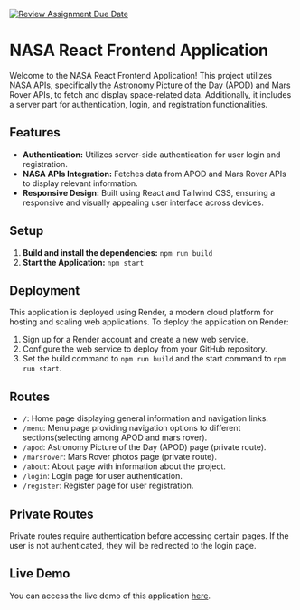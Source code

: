 [![Review Assignment Due Date](https://classroom.github.com/assets/deadline-readme-button-24ddc0f5d75046c5622901739e7c5dd533143b0c8e959d652212380cedb1ea36.svg)](https://classroom.github.com/a/V1F4A3D5)

# NASA React Frontend Application

Welcome to the NASA React Frontend Application! This project utilizes NASA APIs, specifically the Astronomy Picture of the Day (APOD) and Mars Rover APIs, to fetch and display space-related data. Additionally, it includes a server part for authentication, login, and registration functionalities.

## Features
- **Authentication:** Utilizes server-side authentication for user login and registration.
- **NASA APIs Integration:** Fetches data from APOD and Mars Rover APIs to display relevant information.
- **Responsive Design:** Built using React and Tailwind CSS, ensuring a responsive and visually appealing user interface across devices.

## Setup
1. **Build and install the dependencies:**  `npm run build`
3. **Start the Application:**  `npm start`

## Deployment
This application is deployed using Render, a modern cloud platform for hosting and scaling web applications. To deploy the application on Render:
1. Sign up for a Render account and create a new web service.
2. Configure the web service to deploy from your GitHub repository.
3. Set the build command to `npm run build` and the start command to `npm run start`.

## Routes
- `/`: Home page displaying general information and navigation links.
- `/menu`: Menu page providing navigation options to different sections(selecting among APOD and mars rover).
- `/apod`: Astronomy Picture of the Day (APOD) page (private route).
- `/marsrover`: Mars Rover photos page (private route).
- `/about`: About page with information about the project.
- `/login`: Login page for user authentication.
- `/register`: Register page for user registration.

## Private Routes
Private routes require authentication before accessing certain pages. If the user is not authenticated, they will be redirected to the login page.

## Live Demo
You can access the live demo of this application [here](https://af-assignment2.onrender.com/).

